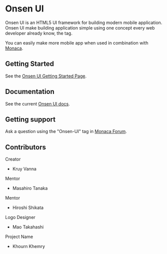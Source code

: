 Onsen UI
===
Onsen UI is an HTML5 UI framework for building modern mobile application.  
Onsen UI make building application simple using one concept every web developer already know, the tag.  

You can easily make more mobile app when used in combination with [Monaca].

## Getting Started
See the [Onsen UI Getting Started Page].

## Documentation
See the current [Onsen UI docs].

## Getting support
Ask a question using the "Onsen-UI" tag in [Monaca Forum].

## Contributors

Creator  
- Kruy Vanna

Mentor  
- Masahiro Tanaka

Mentor  
- Hiroshi Shikata

Logo Designer  
- Mao Takahashi

Project Name  
- Khourn Khemry


[Onsen UI docs]:http://docs.monaca.mobi/onsen/docs/en/
[Monaca Forum]:http://monaca.mobi/forum
[Onsen UI Getting Started Page]:http://docs.monaca.mobi/onsen/getting_started/en/
[Monaca]:http://monaca.mobi